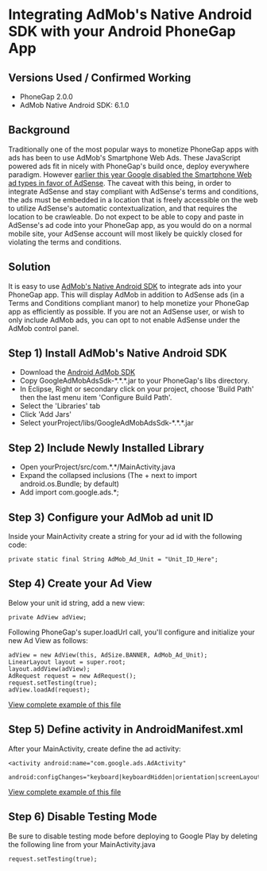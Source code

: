 Integrating AdMob's Native Android SDK with your Android PhoneGap App
=

Versions Used / Confirmed Working
-
- PhoneGap 2.0.0
- AdMob Native Android SDK: 6.1.0

Background
-
Traditionally one of the most popular ways to monetize PhoneGap apps with ads has been to use AdMob's Smartphone Web Ads. These JavaScript powered ads fit in nicely with PhoneGap's build once, deploy everywhere paradigm. However <a href="http://support.google.com/admob/bin/answer.py?hl=en&answer=1678439">earlier this year Google disabled the Smartphone Web ad types in favor of AdSense</a>. The caveat with this being, in order to integrate AdSense and stay compliant with AdSense's terms and conditions, the ads must be embedded in a location that is freely accessible on the web to utilize AdSense's automatic contextualization, and that requires the location to be crawleable. Do not expect to be able to copy and paste in AdSense's ad code into your PhoneGap app, as you would do on a normal mobile site, your AdSense account will most likely be quickly closed for violating the terms and conditions.

Solution
-
It is easy to use <a href="https://developers.google.com/mobile-ads-sdk/download#downloadandroid">AdMob's Native Android SDK</a> to integrate ads into your PhoneGap app. This will display AdMob in addition to AdSense ads (in a Terms and Conditions compliant manor) to help monetize your PhoneGap app as efficiently as possible. If you are not an AdSense user, or wish to only include AdMob ads, you can opt to not enable AdSense under the AdMob control panel. 

Step 1) Install AdMob's Native Android SDK
-
- Download the <a href="https://developers.google.com/mobile-ads-sdk/download#downloadandroid">Android AdMob SDK</a>
- Copy GoogleAdMobAdsSdk-\*.\*.\*.jar to your PhoneGap's libs directory.
- In Eclipse, Right or secondary click on your project, choose 'Build Path' then the last menu item 'Configure Build Path'.
- Select the 'Libraries' tab
- Click 'Add Jars'
- Select yourProject/libs/GoogleAdMobAdsSdk-\*.\*.\*.jar

Step 2) Include Newly Installed Library
-
- Open yourProject/src/com.\*.\*/MainActivity.java
- Expand the collapsed inclusions (The + next to import android.os.Bundle; by default)
- Add import com.google.ads.*;

Step 3) Configure your AdMob ad unit ID
-
Inside your MainActivity create a string for your ad id with the following code:

    private static final String AdMob_Ad_Unit = "Unit_ID_Here";

Step 4) Create your Ad View
-
Below your unit id string, add a new view:

    private AdView adView;

Following PhoneGap's super.loadUrl call, you'll configure and initialize your new Ad View as follows:

    adView = new AdView(this, AdSize.BANNER, AdMob_Ad_Unit); 
    LinearLayout layout = super.root;
    layout.addView(adView); 
    AdRequest request = new AdRequest();
    request.setTesting(true);
    adView.loadAd(request);

<a href="https://github.com/sainttex/PhoneGap-Android-Native-AdMob/blob/master/src/com/phonegap/admob/MainActivity.java">View complete example of this file</a>

Step 5) Define activity in AndroidManifest.xml
-
After your MainActivity, create define the ad activity:

    <activity android:name="com.google.ads.AdActivity"
      android:configChanges="keyboard|keyboardHidden|orientation|screenLayout|uiMode|screenSize|smallestScreenSize"/>

<a href="https://github.com/sainttex/PhoneGap-Android-Native-AdMob/blob/master/AndroidManifest.xml">View complete example of this file</a>

Step 6) Disable Testing Mode
-
Be sure to disable testing mode before deploying to Google Play by deleting the following line from your MainActivity.java

    request.setTesting(true);